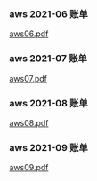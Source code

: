 ### aws 2021-06 账单 
[aws06.pdf](https://github.com/icpdao/icp/files/7167395/aws06.pdf)


### aws 2021-07 账单 
[aws07.pdf](https://github.com/icpdao/icp/files/7167397/aws07.pdf)


### aws 2021-08 账单 
[aws08.pdf](https://github.com/icpdao/icp/files/7167398/aws08.pdf)


### aws 2021-09 账单
[aws09.pdf](https://github.com/icpdao/icp/files/7351274/aws09.pdf)

